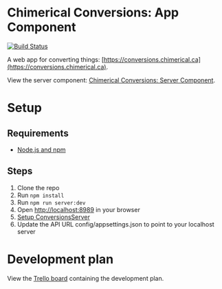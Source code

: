# Chimerical Conversions: App Component

[![Build Status](https://dev.azure.com/chimerical/Conversions/_apis/build/status/conversions-app)](https://dev.azure.com/chimerical/Conversions/_build/latest?definitionId=3)

A web app for converting things: [https://conversions.chimerical.ca](https://conversions.chimerical.ca).

View the server component: [Chimerical Conversions: Server Component](https://github.com/blake-mealey/ConversionsServer).

# Setup

## Requirements

- [Node.js and npm](https://nodejs.org/en/)

## Steps

1. Clone the repo
2. Run `npm install`
3. Run `npm run server:dev`
4. Open [http://localhost:8989](http://localhost:8989) in your browser
5. [Setup ConversionsServer](https://github.com/blake-mealey/ConversionsServer#setup)
6. Update the API URL config/appsettings.json to point to your localhost server

# Development plan

View the [Trello board](https://trello.com/b/GXpwj1fU/conversions-tasks) containing the development plan.
